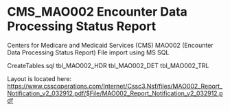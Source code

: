 # CMS_MAO002 Encounter Data Processing Status Report
Centers for Medicare and Medicaid Services (CMS) MAO002 (Encounter Data Processing Status Report) File import using MS SQL

CreateTables.sql
  tbl_MAO002_HDR
  tbl_MAO002_DET
  tbl_MAO002_TRL
  
Layout is located here:
https://www.csscoperations.com/Internet/Cssc3.Nsf/files/MAO002_Report_Notification_v2_032912.pdf/$File/MAO002_Report_Notification_v2_032912.pdf
